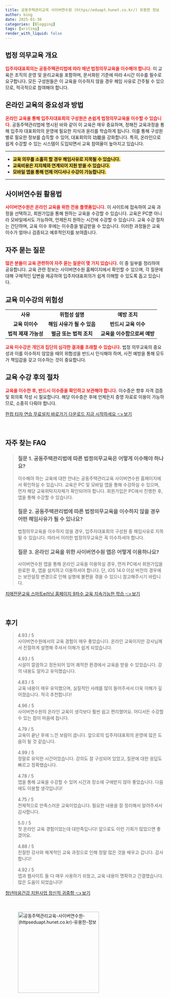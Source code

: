 ```yaml
---
title: 공동주택관리교육 사이버연수원 (https//eduapt.hunet.co.kr/) 유용한 정보
author: bing
date: 2025-01-30
categories: [Blogging]
tags: [writing]
render_with_liquid: false
---
```



<h2 id='법정 의무교육 개요'>법정 의무교육 개요</h2>

<p><b><span style="color: #ee2323;">입주자대표회의는 공동주택관리법에 따라 매년 법정의무교육을 이수해야 합니다.</span></b> 이 교육은 조직의 운영 및 윤리교육을 포함하며, 문서화된 기준에 따라 4시간 이수를 필수로 요구합니다. 모든 구성원들은 이 교육을 이수하지 않을 경우 해임 사유로 간주될 수 있으므로, 적극적으로 참여해야 합니다.</p>

<h2 id='온라인 교육의 중요성과 방법'>온라인 교육의 중요성과 방법</h2>

<p><b><span style="color: #ee2323;">온라인 교육을 통해 입주자대표회의 구성원은 손쉽게 법정의무교육을 이수할 수 있습니다.</span></b> 공동주택관리법에 명시된 바와 같이 이 교육은 매우 중요하며, 정해진 교육과정을 통해 입주자 대표회의의 운영에 필요한 지식과 윤리를 학습하게 됩니다. 이를 통해 구성원 별로 필요한 정보를 습득할 수 있어, 대표회의의 功能을 강화합니다. 특히, 온라인으로 쉽게 수강할 수 있는 시스템이 도입되면서 교육 참여율이 높아지고 있습니다.</p>

<hr />

<ul>
    <li><b><span style="background-color: #ffe066;">교육 의무를 소홀히 할 경우 해임사유로 지목될 수 있습니다.</span></b></li>
    <li><b><span style="background-color: #ffe066;">교육비용은 지자체와 연계되어 지원 받을 수 있습니다.</span></b></li>
    <li><b><span style="background-color: #ffe066;">모바일 앱을 통해 언제 어디서나 수강이 가능합니다.</span></b></li>
</ul>

<hr />

<h2 id='사이버연수원 활용법'>사이버연수원 활용법</h2>

<p><b><span style="color: #ee2323;">사이버연수원은 온라인 교육을 위한 전용 플랫폼입니다.</span></b> 이 사이트에 접속하여 교육 과정을 선택하고, 회원가입을 통해 원하는 교육을 수강할 수 있습니다. 교육은 PC뿐 아니라 모바일에서도 가능하여, 언제든지 원하는 시간에 수강할 수 있습니다. 교육 수강 절차는 간단하며, 교육 이수 후에는 이수증을 발급받을 수 있습니다. 이러한 과정들은 교육 이수가 얼마나 검증되고 예후적인지를 보여줍니다.</p>

<h2 id='자주 묻는 질문'>자주 묻는 질문</h2>

<p><b><span style="color: #ee2323;">많은 분들이 교육 관련하여 자주 묻는 질문이 몇 가지 있습니다.</span></b> 이 중 일부를 정리하여 공유합니다. 교육 관련 정보는 사이버연수원 홈페이지에서 확인할 수 있으며, 각 질문에 대해 구체적인 답변을 제공하여 입주자대표회의가 쉽게 이해할 수 있도록 돕고 있습니다.</p>

<h2 id='교육 미수강의 위험성'>교육 미수강의 위험성</h2>

<table>
    <tr>
        <td style="text-align: center; height: 17px;"><b>사유</b></td>
        <td style="text-align: center; height: 17px;"><b>위험성 설명</b></td>
        <td style="text-align: center; height: 17px;"><b>예방 조치</b></td>
    </tr>
    <tr>
        <td style="text-align: center; height: 17px;"><b>교육 미이수</b></td>
        <td style="text-align: center; height: 17px;"><b>해임 사유가 될 수 있음</b></td>
        <td style="text-align: center; height: 17px;"><b>반드시 교육 이수</b></td>
    </tr>
    <tr>
        <td style="text-align: center; height: 17px;"><b>법적 제재 가능성</b></td>
        <td style="text-align: center; height: 17px;"><b>벌금 또는 법적 조치</b></td>
        <td style="text-align: center; height: 17px;"><b>교육을 이수함으로써 예방</b></td>
    </tr>
</table>

<p><b><span style="color: #ee2323;">교육 미수강은 개인과 집단의 심각한 결과를 초래할 수 있습니다.</span></b> 법정 의무교육의 중요성과 이를 이수하지 않았을 때의 위험성을 반드시 인식해야 하며, 사전 예방을 통해 모두가 책임감을 갖고 이수하는 것이 중요합니다.</p>

<h2 id='교육 수강 후의 절차'>교육 수강 후의 절차</h2>

<p><b><span style="color: #ee2323;">교육을 이수한 후, 반드시 이수증을 확인하고 보관해야 합니다.</span></b> 이수증은 향후 자격 검증 및 회의록 작성 시 필요합니다. 해당 이수증은 후에 언제든지 증명 자료로 이용이 가능하므로, 소중히 다뤄야 합니다.</p>


<p><a class="click-button" title="한컴 타자 연습 무료설치 바로가기 다운로드 지금 시작하세요" href="https://24nara.github.io/posts/%ED%95%9C%EC%BB%B4-%ED%83%80%EC%9E%90-%EC%97%B0%EC%8A%B5-%EB%AC%B4%EB%A3%8C%EC%84%A4%EC%B9%98-%EB%B0%94%EB%A1%9C%EA%B0%80%EA%B8%B0-%EB%8B%A4%EC%9A%B4%EB%A1%9C%EB%93%9C-%EC%A7%80%EA%B8%88-%EC%8B%9C%EC%9E%91%ED%95%98%EC%84%B8%EC%9A%94/" rel="dofollow">한컴 타자 연습 무료설치 바로가기 다운로드 지금 시작하세요 👈 보기</a></p><br>
<h2 id='자주_찾는_FAQ'>자주 찾는 FAQ</h2>
<div itemscope="" itemtype="https://schema.org/FAQPage"> 
<blockquote> 
<div itemscope="" itemprop="mainEntity" itemtype="https://schema.org/Question"> 
<h3 itemprop="name">질문 1. 공동주택관리법에 따른 법정의무교육은 어떻게 이수해야 하나요?</h3> 
<div itemscope="" itemprop="acceptedAnswer" itemtype="https://schema.org/Answer"> 
<span itemprop="text"> 
<p>이수해야 하는 교육에 대한 안내는 공동주택관리교육 사이버연수원 홈페이지에서 확인하실 수 있습니다. 교육은 PC 및 모바일 앱을 통해 수강하실 수 있으며, 먼저 해당 교육위탁지자체가 확인되어야 합니다. 회원가입은 PC에서 진행한 후, 앱을 통해 수강할 수 있습니다.</p> 
</span> 
</div> 
</div> 

<div itemscope="" itemprop="mainEntity" itemtype="https://schema.org/Question"> 
<h3 itemprop="name">질문 2. 공동주택관리법에 따른 법정의무교육을 이수하지 않을 경우 어떤 해임사유가 될 수 있나요?</h3> 
<div itemscope="" itemprop="acceptedAnswer" itemtype="https://schema.org/Answer"> 
<span itemprop="text"> 
<p>법정의무교육을 이수하지 않을 경우, 입주자대표회의 구성원 중 해임사유로 지목될 수 있습니다. 따라서 이러한 법정의무교육은 꼭 이수하셔야 합니다.</p> 
</span> 
</div> 
</div> 

<div itemscope="" itemprop="mainEntity" itemtype="https://schema.org/Question"> 
<h3 itemprop="name">질문 3. 온라인 교육을 위한 사이버연수원 앱은 어떻게 이용하나요?</h3> 
<div itemscope="" itemprop="acceptedAnswer" itemtype="https://schema.org/Answer"> 
<span itemprop="text"> 
<p>사이버연수원 앱을 통해 온라인 교육을 이용하실 경우, 먼저 PC에서 회원가입을 완료한 후, 앱을 설치하고 이용하셔야 합니다. 단, iOS 14.0 이상 버전의 경우에는 보안설정 변경으로 인해 실행에 불편을 겪을 수 있으니 참고해주시기 바랍니다.</p> 
</span> 
</div> 
</div> 
</blockquote> 
</div>
<p><a class="click-button" title="치매전문교육 스마트e러닝 홈페이지 9차수 교육 지속가능한 학습" href="https://24nara.github.io/posts/%EC%B9%98%EB%A7%A4%EC%A0%84%EB%AC%B8%EA%B5%90%EC%9C%A1-%EC%8A%A4%EB%A7%88%ED%8A%B8e%EB%9F%AC%EB%8B%9D-%ED%99%88%ED%8E%98%EC%9D%B4%EC%A7%80-9%EC%B0%A8%EC%88%98-%EA%B5%90%EC%9C%A1-%EC%A7%80%EC%86%8D%EA%B0%80%EB%8A%A5%ED%95%9C-%ED%95%99%EC%8A%B5/" rel="dofollow">치매전문교육 스마트e러닝 홈페이지 9차수 교육 지속가능한 학습 👈 보기</a></p><br>
<h2 id='후기'>후기</h2>
<div itemscope itemtype="https://schema.org/Product">
  <blockquote>
  <div itemprop="review" itemscope itemtype="https://schema.org/Review">
      <div itemprop="reviewRating" itemscope itemtype="https://schema.org/Rating"> <span itemprop="ratingValue">4.93</span> / <span itemprop="bestRating">5</span> </div>
      <span itemprop="reviewBody">사이버연수원에서의 교육 경험이 매우 좋았습니다. 온라인 교육이지만 강사님께서 친절하게 설명해 주셔서 이해가 쉽게 되었습니다.</span>
  </div>
  <br>
  <div itemprop="review" itemscope itemtype="https://schema.org/Review">
      <div itemprop="reviewRating" itemscope itemtype="https://schema.org/Rating"> <span itemprop="ratingValue">4.93</span> / <span itemprop="bestRating">5</span> </div>
      <span itemprop="reviewBody">시설이 깔끔하고 정돈되어 있어 쾌적한 환경에서 교육을 받을 수 있었습니다. 강의 내용도 알차고 유익했습니다.</span>
  </div>
  <br>
  <div itemprop="review" itemscope itemtype="https://schema.org/Review">
      <div itemprop="reviewRating" itemscope itemtype="https://schema.org/Rating"> <span itemprop="ratingValue">4.83</span> / <span itemprop="bestRating">5</span> </div>
      <span itemprop="reviewBody">교육 내용이 매우 유익했으며, 실질적인 사례를 많이 들어주셔서 더욱 이해가 깊어졌습니다. 적극 추천합니다!</span>
  </div>
  <br>
  <div itemprop="review" itemscope itemtype="https://schema.org/Review">
      <div itemprop="reviewRating" itemscope itemtype="https://schema.org/Rating"> <span itemprop="ratingValue">4.96</span> / <span itemprop="bestRating">5</span> </div>
      <span itemprop="reviewBody">사이버연수원의 온라인 교육이 생각보다 훨씬 쉽고 편리했어요. 어디서든 수강할 수 있는 점이 마음에 듭니다.</span>
  </div>
  <br>
  <div itemprop="review" itemscope itemtype="https://schema.org/Review">
      <div itemprop="reviewRating" itemscope itemtype="https://schema.org/Rating"> <span itemprop="ratingValue">4.79</span> / <span itemprop="bestRating">5</span> </div>
      <span itemprop="reviewBody">교육이 끝난 후에 느낀 보람이 큽니다. 앞으로의 입주자대표회의 운영에 많은 도움이 될 것 같습니다.</span>
  </div>
  <br>
  <div itemprop="review" itemscope itemtype="https://schema.org/Review">
      <div itemprop="reviewRating" itemscope itemtype="https://schema.org/Rating"> <span itemprop="ratingValue">4.99</span> / <span itemprop="bestRating">5</span> </div>
      <span itemprop="reviewBody">정말로 유익한 시간이었습니다. 강의도 잘 구성되어 있었고, 질문에 대한 응답도 빠르고 정확했습니다.</span>
  </div>
  <br>
  <div itemprop="review" itemscope itemtype="https://schema.org/Review">
      <div itemprop="reviewRating" itemscope itemtype="https://schema.org/Rating"> <span itemprop="ratingValue">4.78</span> / <span itemprop="bestRating">5</span> </div>
      <span itemprop="reviewBody">앱을 통해 교육을 수강할 수 있어 시간과 장소에 구애받지 않아 좋았습니다. 다음에도 이용할 생각입니다!</span>
  </div>
  <br>
  <div itemprop="review" itemscope itemtype="https://schema.org/Review">
      <div itemprop="reviewRating" itemscope itemtype="https://schema.org/Rating"> <span itemprop="ratingValue">4.75</span> / <span itemprop="bestRating">5</span> </div>
      <span itemprop="reviewBody">전체적으로 만족스러운 교육이었습니다. 필요한 내용을 잘 정리해서 알려주셔서 감사합니다.</span>
  </div>
  <br>
  <div itemprop="review" itemscope itemtype="https://schema.org/Review">
      <div itemprop="reviewRating" itemscope itemtype="https://schema.org/Rating"> <span itemprop="ratingValue">5.0</span> / <span itemprop="bestRating">5</span> </div>
      <span itemprop="reviewBody">첫 온라인 교육 경험이었는데 대만족입니다! 앞으로도 이런 기회가 많았으면 좋겠어요.</span>
  </div>
  <br>
  <div itemprop="review" itemscope itemtype="https://schema.org/Review">
      <div itemprop="reviewRating" itemscope itemtype="https://schema.org/Rating"> <span itemprop="ratingValue">4.88</span> / <span itemprop="bestRating">5</span> </div>
      <span itemprop="reviewBody">친절한 강사와 체계적인 교육 과정으로 인해 정말 많은 것을 배우고 갑니다. 감사합니다!</span>
  </div>
  <br>
  <div itemprop="review" itemscope itemtype="https://schema.org/Review">
      <div itemprop="reviewRating" itemscope itemtype="https://schema.org/Rating"> <span itemprop="ratingValue">4.92</span> / <span itemprop="bestRating">5</span> </div>
      <span itemprop="reviewBody">앱과 웹사이트 둘 다 매우 사용하기 쉬웠고, 교육 내용이 명확하고 간결했습니다. 많은 도움이 되었습니다!</span>
  </div>
  </blockquote>
</div>
<p><a class="click-button" title="청년마음건강 지원사업 정신적 귀중함" href="https://24nara.github.io/posts/%EC%B2%AD%EB%85%84%EB%A7%88%EC%9D%8C%EA%B1%B4%EA%B0%95-%EC%A7%80%EC%9B%90%EC%82%AC%EC%97%85-%EC%A0%95%EC%8B%A0%EC%A0%81-%EA%B7%80%EC%A4%91%ED%95%A8/" rel="dofollow">청년마음건강 지원사업 정신적 귀중함 👈 보기</a></p><br>
<figure class="image"><img src="https://24nara.github.io/assets/img/thumbnail/공동주택관리교육-사이버연수원-(httpseduapt.hunet.co.kr)-유용한-정보.webp" alt="공동주택관리교육-사이버연수원-(httpseduapt.hunet.co.kr)-유용한-정보" width="256" height="256"></figure>